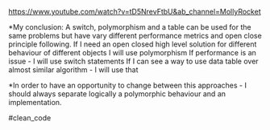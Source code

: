 https://www.youtube.com/watch?v=tD5NrevFtbU&ab_channel=MollyRocket

*My conclusion:
A switch, polymorphism and a table can be used for the same problems but have vary different performance metrics and open close principle following.
If I need an open closed high level solution for different behaviour of different objects I will use polymorphism
If performance is an issue - I will use switch statements
If I can see a way to use data table over almost similar algorithm - I will use that

*In order to have an opportunity to change between this approaches - I should always separate logically a polymorphic behaviour and an implementation.


#clean_code
